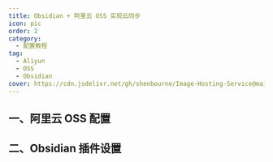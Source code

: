 ```yaml
---
title: Obsidian + 阿里云 OSS 实现云同步
icon: pic
order: 2
category:
  - 配置教程
tag:
  - Aliyun
  - OSS
  - Obsidian
cover: https://cdn.jsdelivr.net/gh/shenbourne/Image-Hosting-Service@main/blog/202409290220090.png
---
```


## 一、阿里云 OSS 配置

<!-- @include: ../appendix/Aliyun-OSS-Setting.md -->



## 二、Obsidian 插件设置

<!-- @include: ../appendix/Obsidian-Plugins.md#RemotelySave -->



